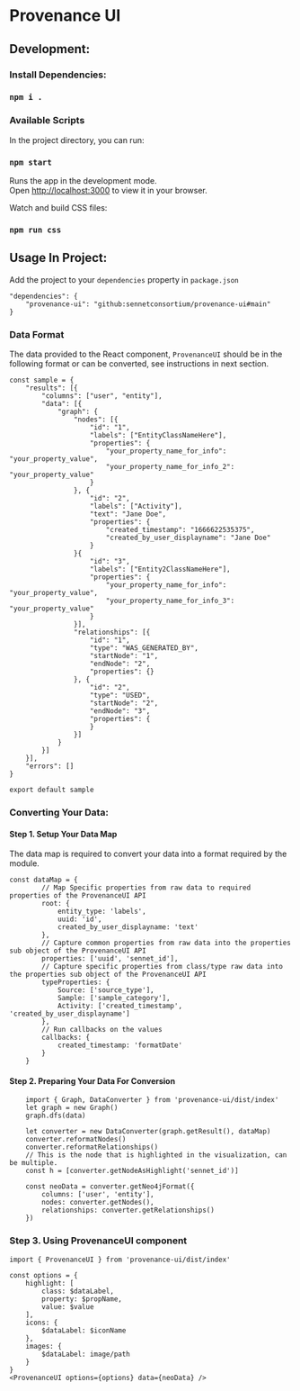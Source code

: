 # Provenance UI

## Development:
### Install Dependencies:

### `npm i .`

### Available Scripts

In the project directory, you can run:

### `npm start`

Runs the app in the development mode.\
Open [http://localhost:3000](http://localhost:3000) to view it in your browser.

Watch and build CSS files:

### `npm run css`

## Usage In Project:
Add the project to your `dependencies` property in `package.json`
```
"dependencies": {
    "provenance-ui": "github:sennetconsortium/provenance-ui#main"
}

```

### Data Format
The data provided to the React component, `ProvenanceUI` should be in the following format or can be converted, see instructions in next section.
```
const sample = {
    "results": [{
        "columns": ["user", "entity"],
        "data": [{
            "graph": {
                "nodes": [{
                    "id": "1",
                    "labels": ["EntityClassNameHere"],
                    "properties": {
                        "your_property_name_for_info": "your_property_value",
                        "your_property_name_for_info_2": "your_property_value"
                    }
                }, {
                    "id": "2",
                    "labels": ["Activity"],
                    "text": "Jane Doe",
                    "properties": {
                        "created_timestamp": "1666622535375",
                        "created_by_user_displayname": "Jane Doe"
                    }
                }{
                    "id": "3",
                    "labels": ["Entity2ClassNameHere"],
                    "properties": {
                        "your_property_name_for_info": "your_property_value",
                        "your_property_name_for_info_3": "your_property_value"
                    }
                }],
                "relationships": [{
                    "id": "1",
                    "type": "WAS_GENERATED_BY",
                    "startNode": "1",
                    "endNode": "2",
                    "properties": {}
                }, {
                    "id": "2",
                    "type": "USED",
                    "startNode": "2",
                    "endNode": "3",
                    "properties": {
                    }
                }]
            }
        }]
    }],
    "errors": []
}

export default sample
```
### Converting Your Data:
#### Step 1. Setup Your Data Map
The data map is required to convert your data into a format required by the module.
```
const dataMap = {
        // Map Specific properties from raw data to required properties of the ProvenanceUI API
        root: {
            entity_type: 'labels',
            uuid: 'id',
            created_by_user_displayname: 'text'
        },
        // Capture common properties from raw data into the properties sub object of the ProvenanceUI API
        properties: ['uuid', 'sennet_id'],
        // Capture specific properties from class/type raw data into the properties sub object of the ProvenanceUI API
        typeProperties: {
            Source: ['source_type'],
            Sample: ['sample_category'],
            Activity: ['created_timestamp', 'created_by_user_displayname']
        },
        // Run callbacks on the values
        callbacks: {
            created_timestamp: 'formatDate'
        }
    }
```

#### Step 2. Preparing Your Data For Conversion
```
    import { Graph, DataConverter } from 'provenance-ui/dist/index'
    let graph = new Graph()
    graph.dfs(data)
    
    let converter = new DataConverter(graph.getResult(), dataMap)
    converter.reformatNodes()
    converter.reformatRelationships()
    // This is the node that is highlighted in the visualization, can be multiple.
    const h = [converter.getNodeAsHighlight('sennet_id')]
   
    const neoData = converter.getNeo4jFormat({
        columns: ['user', 'entity'],
        nodes: converter.getNodes(),
        relationships: converter.getRelationships()
    })
```

### Step 3. Using ProvenanceUI component 
```
import { ProvenanceUI } from 'provenance-ui/dist/index'

const options = {
    highlight: [
        class: $dataLabel,
        property: $propName,
        value: $value
    ],
    icons: {
        $dataLabel: $iconName
    },
    images: {
        $dataLabel: image/path
    }
}
<ProvenanceUI options={options} data={neoData} />
```
